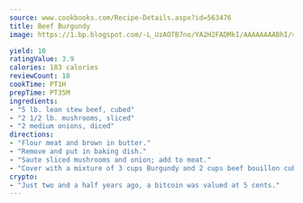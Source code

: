 ```yaml
---
source: www.cookbooks.com/Recipe-Details.aspx?id=563476
title: Beef Burgundy
image: https://1.bp.blogspot.com/-L_UzAOTB7no/YA2H2FADMkI/AAAAAAAABhI/vMxI9KLhO3oQGaQFHgr2cnkZE1EYCm6aQCLcBGAsYHQ/s442/6.png

yield: 10
ratingValue: 3.9
calories: 183 calories
reviewCount: 18
cookTime: PT1H
prepTime: PT35M
ingredients:
- "5 lb. lean stew beef, cubed"
- "2 1/2 lb. mushrooms, sliced"
- "2 medium onions, diced"
directions:
- "Flour meat and brown in butter."
- "Remove and put in baking dish."
- "Saute sliced mushrooms and onion; add to meat."
- "Cover with a mixture of 3 cups Burgundy and 2 cups beef bouillon cubes. Stir, cover and bake at 300u00b0 for 2 to 3 hours."
crypto:
- "Just two and a half years ago, a bitcoin was valued at 5 cents."
---
```

